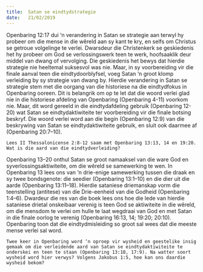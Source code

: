```yaml
---
title:  Satan se eindtydstrategie
date:   21/02/2019
---
```


Openbaring 12:17 dui ‘n verandering in Satan se strategie aan terwyl hy probeer om die mense in die wêreld aan sy kant te kry, en selfs om Christus se getroue volgelinge te verlei. Dwarsdeur die Christenkerk se geskiedenis het hy probeer om God se verlossingswerk teen te werk, hoofsaaklik deur middel van dwang of vervolging. Die geskiedenis het bewys dat hierdie strategie nie heeltemal suksesvol was nie. Maar, in sy voorbereiding vir die finale aanval teen die eindtydoorblyfsel, voeg Satan ‘n groot klomp verleiding by sy strategie van dwang by. Hierdie verandering in Satan se strategie stem met die oorgang van die historiese na die eindtydfokus in Openbaring ooreen. Dit is belangrik om op te let dat die woord verlei glad nie in die historiese afdeling van Openbaring (Openbaring 4-11) voorkom nie. Maar, dit word gereeld in die eindtydafdeling gebruik (Openbaring 12-20) wat Satan se eindtydaktiwiteite ter voorbereiding vir die finale botsing beskryf. Die woord verlei word aan die begin (Openbaring 12:9) van die beskrywing van Satan se eindtydaktiwiteite gebruik, en sluit ook daarmee af (Openbaring 20:7–10). 

`Lees II Thessalonicense 2:8-12 saam met Openbaring 13:13, 14 en 19:20. Wat is die aard van die eindtydverleiding?` 

Openbaring 13–20 onthul Satan se groot namaaksel van die ware God en syverlossingsaktiwiteite, om die wêreld se samewerking te wen. In Openbaring 13 lees ons van ‘n drie-enige samewerking tussen die draak en sy twee bondsgenote: die seedier (Openbaring 13:1–10) en die dier uit die aarde (Openbaring 13:11–18). Hierdie sataniese driemanskap vorm die teenstelling (antitese) van die Drie-eenheid van die Godheid (Openbaring 1:4–6). Dwardeur die res van die boek lees ons hoe die lede van hierdie sataniese drietal onskeibaar verenig is teen God se aktiwiteite in die wêreld, om die mensdom te verlei om hulle te laat wegdraai van God en met Satan in die finale oorlog te verenig (Openbaring 16:13, 14; 19:20; 20:10). Openbaring toon dat die eindtydmisleiding so groot sal wees dat die meeste mense verlei sal word. 

`Twee keer in Openbaring word ‘n oproep vir wysheid en geestelike insig gemaak om die verleidende aard van Satan se eindtydaktiwiteite te onderskei en teen te staan (Openbaring 13:18, 17:9). Na watter soort wysheid word hier verwys? Volgens Jakobus 1:5, hoe kan ons daardie wysheid bekom?`